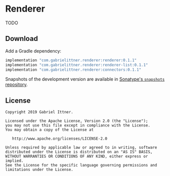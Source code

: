 # Renderer

TODO

## Download

Add a Gradle dependency:

```groovy
implementation "com.gabrielittner.renderer:renderer:0.1.1"
implementation "com.gabrielittner.renderer:renderer-list:0.1.1"
implementation "com.gabrielittner.renderer:connectors:0.1.1"
```

Snapshots of the development version are available in [Sonatype's `snapshots` repository][snap].

## License

```
Copyright 2019 Gabriel Ittner.

Licensed under the Apache License, Version 2.0 (the "License");
you may not use this file except in compliance with the License.
You may obtain a copy of the License at

   http://www.apache.org/licenses/LICENSE-2.0

Unless required by applicable law or agreed to in writing, software
distributed under the License is distributed on an "AS IS" BASIS,
WITHOUT WARRANTIES OR CONDITIONS OF ANY KIND, either express or implied.
See the License for the specific language governing permissions and
limitations under the License.
```



 [snap]: https://oss.sonatype.org/content/repositories/snapshots/
